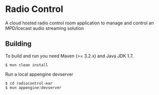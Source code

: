 Radio Control
=============

A cloud hosted radio control room application to manage and control an MPD/Icecast audio streaming solution

Building
--------

To build and run you need Maven (>= 3.2.x) and Java JDK 1.7.

    $ mvn clean install

Run a local appengine devserver

    $ cd radiocontrol-ear
    $ mvn appengine:devserver
    
    